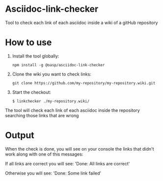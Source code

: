# Asciidoc-link-checker
Tool to check each link of each asciidoc inside a wiki of a gitHub repository
# How to use

1. Install the tool globally:

	`npm install -g @oasp/asciidoc-link-checker`

2. Clone the wiki you want to check links:

	`git clone https://github.com/my-repository/my-repository.wiki.git`

3. Start the checkout:

	`$ linkchecker ./my-repository.wiki/`

The tool will check each link of each asciidoc inside the repository searching those links that are wrong

# Output
When the check is done, you will see on your console the links that didn't work along with one of this messages:

If all links are correct you will see:
'Done: All links are correct'

Otherwise you will see:
'Done: Some link failed' 
